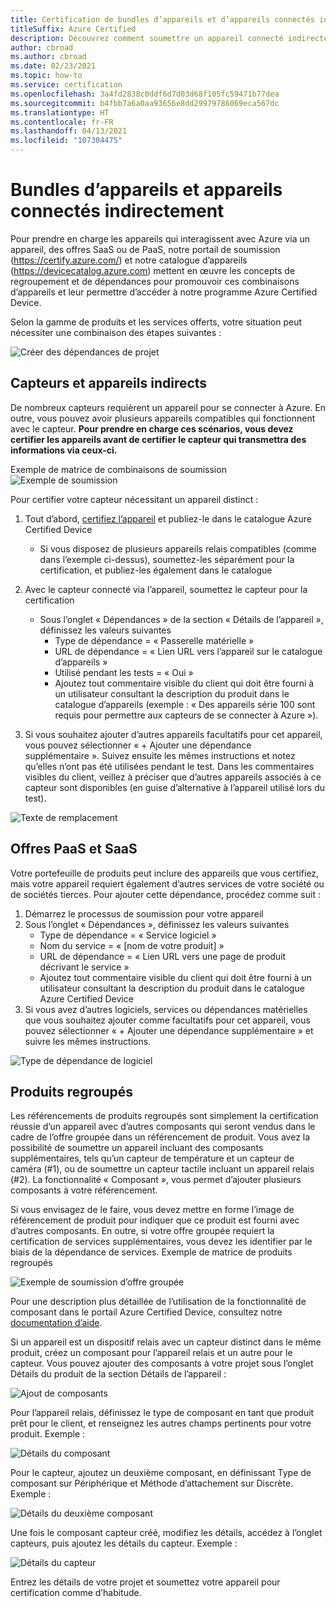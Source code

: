 ```yaml
---
title: Certification de bundles d’appareils et d’appareils connectés indirectement
titleSuffix: Azure Certified
description: Découvrez comment soumettre un appareil connecté indirectement pour certification.
author: cbroad
ms.author: cbroad
ms.date: 02/23/2021
ms.topic: how-to
ms.service: certification
ms.openlocfilehash: 3a4fd2838c0ddf6d7d03d68f105fc59471b77dea
ms.sourcegitcommit: b4fbb7a6a0aa93656e8dd29979786069eca567dc
ms.translationtype: HT
ms.contentlocale: fr-FR
ms.lasthandoff: 04/13/2021
ms.locfileid: "107304475"
---
```

# <a name="device-bundles-and-indirectly-connected-devices"></a>Bundles d’appareils et appareils connectés indirectement

Pour prendre en charge les appareils qui interagissent avec Azure via un appareil, des offres SaaS ou de PaaS, notre portail de soumission (https://certify.azure.com/) et notre catalogue d’appareils (https://devicecatalog.azure.com) mettent en œuvre les concepts de regroupement et de dépendances pour promouvoir ces combinaisons d’appareils et leur permettre d’accéder à notre programme Azure Certified Device.

Selon la gamme de produits et les services offerts, votre situation peut nécessiter une combinaison des étapes suivantes :


![Créer des dépendances de projet](./media/indirect-connected-device/picture-1.png )
## <a name="sensors-and-indirect-devices"></a>Capteurs et appareils indirects
De nombreux capteurs requièrent un appareil pour se connecter à Azure. En outre, vous pouvez avoir plusieurs appareils compatibles qui fonctionnent avec le capteur. **Pour prendre en charge ces scénarios, vous devez certifier les appareils avant de certifier le capteur qui transmettra des informations via ceux-ci.**

Exemple de matrice de combinaisons de soumission ![Exemple de soumission](./media/indirect-connected-device/picture-2.png )

Pour certifier votre capteur nécessitant un appareil distinct :
1.  Tout d’abord, [certifiez l’appareil](https://certify.azure.com) et publiez-le dans le catalogue Azure Certified Device
    - Si vous disposez de plusieurs appareils relais compatibles (comme dans l’exemple ci-dessus), soumettez-les séparément pour la certification, et publiez-les également dans le catalogue
2.  Avec le capteur connecté via l’appareil, soumettez le capteur pour la certification
    * Sous l’onglet « Dépendances » de la section « Détails de l’appareil », définissez les valeurs suivantes
        * Type de dépendance = « Passerelle matérielle »
        * URL de dépendance = « Lien URL vers l’appareil sur le catalogue d’appareils »
        * Utilisé pendant les tests = « Oui »
        * Ajoutez tout commentaire visible du client qui doit être fourni à un utilisateur consultant la description du produit dans le catalogue d’appareils (exemple : « Des appareils série 100 sont requis pour permettre aux capteurs de se connecter à Azure »).

3.  Si vous souhaitez ajouter d’autres appareils facultatifs pour cet appareil, vous pouvez sélectionner « + Ajouter une dépendance supplémentaire ». Suivez ensuite les mêmes instructions et notez qu’elles n’ont pas été utilisées pendant le test. Dans les commentaires visibles du client, veillez à préciser que d’autres appareils associés à ce capteur sont disponibles (en guise d’alternative à l’appareil utilisé lors du test).

![Texte de remplacement](./media/indirect-connected-device/picture-3.png "Type de dépendance matérielle")

## <a name="paas-and-saas-offerings"></a>Offres PaaS et SaaS
Votre portefeuille de produits peut inclure des appareils que vous certifiez, mais votre appareil requiert également d’autres services de votre société ou de sociétés tierces. Pour ajouter cette dépendance, procédez comme suit :
1. Démarrez le processus de soumission pour votre appareil
2. Sous l’onglet « Dépendances », définissez les valeurs suivantes
    - Type de dépendance = « Service logiciel »
    - Nom du service = « [nom de votre produit] »
    - URL de dépendance = « Lien URL vers une page de produit décrivant le service »
    - Ajoutez tout commentaire visible du client qui doit être fourni à un utilisateur consultant la description du produit dans le catalogue Azure Certified Device
3. Si vous avez d’autres logiciels, services ou dépendances matérielles que vous souhaitez ajouter comme facultatifs pour cet appareil, vous pouvez sélectionner « + Ajouter une dépendance supplémentaire » et suivre les mêmes instructions.

![Type de dépendance de logiciel](./media/indirect-connected-device/picture-4.png )

## <a name="bundled-products"></a>Produits regroupés
Les référencements de produits regroupés sont simplement la certification réussie d’un appareil avec d’autres composants qui seront vendus dans le cadre de l’offre groupée dans un référencement de produit. Vous avez la possibilité de soumettre un appareil incluant des composants supplémentaires, tels qu’un capteur de température et un capteur de caméra (#1), ou de soumettre un capteur tactile incluant un appareil relais (#2). La fonctionnalité « Composant », vous permet d’ajouter plusieurs composants à votre référencement.

Si vous envisagez de le faire, vous devez mettre en forme l’image de référencement de produit pour indiquer que ce produit est fourni avec d’autres composants.  En outre, si votre offre groupée requiert la certification de services supplémentaires, vous devez les identifier par le biais de la dépendance de services.
Exemple de matrice de produits regroupés

![Exemple de soumission d’offre groupée](./media/indirect-connected-device/picture-5.png )

Pour une description plus détaillée de l’utilisation de la fonctionnalité de composant dans le portail Azure Certified Device, consultez notre [documentation d’aide](./how-to-using-the-components-feature.md). 

Si un appareil est un dispositif relais avec un capteur distinct dans le même produit, créez un composant pour l’appareil relais et un autre pour le capteur. Vous pouvez ajouter des composants à votre projet sous l’onglet Détails du produit de la section Détails de l’appareil :

![Ajout de composants](./media/indirect-connected-device/picture-6.png )

Pour l’appareil relais, définissez le type de composant en tant que produit prêt pour le client, et renseignez les autres champs pertinents pour votre produit. Exemple :

![Détails du composant](./media/indirect-connected-device/picture-7.png )

Pour le capteur, ajoutez un deuxième composant, en définissant Type de composant sur Périphérique et Méthode d’attachement sur Discrète. Exemple :

![Détails du deuxième composant](./media/indirect-connected-device/picture-8.png )

Une fois le composant capteur créé, modifiez les détails, accédez à l’onglet capteurs, puis ajoutez les détails du capteur. Exemple :

![Détails du capteur](./media/indirect-connected-device/picture-9.png )

Entrez les détails de votre projet et soumettez votre appareil pour certification comme d’habitude.

